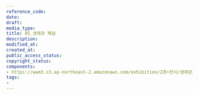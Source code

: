 ```yaml
---
reference_code: 
date: 
draft: 
media_type: 
title: 05_생애관 패널
description: 
modified_at: 
created_at: 
public_access_status: 
copyright_status: 
components:
- https://wwm3.s3.ap-northeast-2.amazonaws.com/exhibition/2층+전시/생애관/05_생애관+패널.JPG
tags:
- 
---
```

